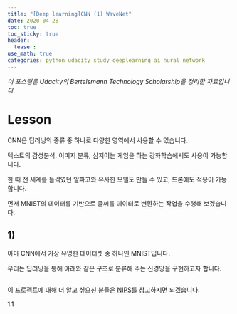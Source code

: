 ```yaml
---
title: "[Deep learning]CNN (1) WaveNet"
date: 2020-04-28
toc: true
toc_sticky: true
header:
  teaser: 
use_math: true
categories: python udacity study deeplearning ai nural network
---
```


*이 포스팅은 Udacity의 Bertelsmann Technology Scholarship을 정리한 자료입니다.*  

# Lesson 

CNN은 딥러닝의 종류 중 하나로 다양한 영역에서 사용할 수 있습니다.

텍스트의 감성분석, 이미지 분류, 심지어는 게임을 하는 강화학습에서도 사용이 가능합니다.

한 때 전 세계를 들썩였던 알파고와 유사한 모델도 만들 수 있고, 드론에도 적용이 가능합니다. 

먼저 MNIST의 데이터를 기반으로 글씨를 데이터로 변환하는 작업을 수행해 보겠습니다.


## 1) 

아마 CNN에서 가장 유명한 데이터셋 중 하나인 MNIST입니다. 

우리는 딥러닝을 통해 아래와 같은 구조로 분류해 주는 신경망을 구현하고자 합니다. 

![]()

이 프로젝트에 대해 더 알고 싶으신 분들은 [NIPS](https://www.kaggle.com/benhamner/nips-papers)를 참고하시면 되겠습니다.

1.1



